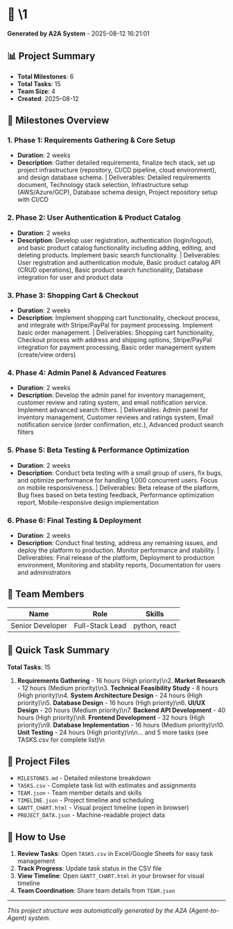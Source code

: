 # 🚀 \1

**Generated by A2A System** - 2025-08-12 16:21:01

## 📊 Project Summary

- **Total Milestones**: 6
- **Total Tasks**: 15
- **Team Size**: 4
- **Created**: 2025-08-12

## 🎯 Milestones Overview

### 1. Phase 1: Requirements Gathering & Core Setup
- **Duration**: 2 weeks
- **Description**: Gather detailed requirements, finalize tech stack, set up project infrastructure (repository, CI/CD pipeline, cloud environment), and design database schema. | Deliverables: Detailed requirements document, Technology stack selection, Infrastructure setup (AWS/Azure/GCP), Database schema design, Project repository setup with CI/CD

### 2. Phase 2: User Authentication & Product Catalog
- **Duration**: 2 weeks
- **Description**: Develop user registration, authentication (login/logout), and basic product catalog functionality including adding, editing, and deleting products. Implement basic search functionality. | Deliverables: User registration and authentication module, Basic product catalog API (CRUD operations), Basic product search functionality, Database integration for user and product data

### 3. Phase 3: Shopping Cart & Checkout
- **Duration**: 2 weeks
- **Description**: Implement shopping cart functionality, checkout process, and integrate with Stripe/PayPal for payment processing. Implement basic order management. | Deliverables: Shopping cart functionality, Checkout process with address and shipping options, Stripe/PayPal integration for payment processing, Basic order management system (create/view orders)

### 4. Phase 4: Admin Panel & Advanced Features
- **Duration**: 2 weeks
- **Description**: Develop the admin panel for inventory management, customer review and rating system, and email notification service. Implement advanced search filters. | Deliverables: Admin panel for inventory management, Customer reviews and ratings system, Email notification service (order confirmation, etc.), Advanced product search filters

### 5. Phase 5: Beta Testing & Performance Optimization
- **Duration**: 2 weeks
- **Description**: Conduct beta testing with a small group of users, fix bugs, and optimize performance for handling 1,000 concurrent users. Focus on mobile responsiveness. | Deliverables: Beta release of the platform, Bug fixes based on beta testing feedback, Performance optimization report, Mobile-responsive design implementation

### 6. Phase 6: Final Testing & Deployment
- **Duration**: 2 weeks
- **Description**: Conduct final testing, address any remaining issues, and deploy the platform to production. Monitor performance and stability. | Deliverables: Final release of the platform, Deployment to production environment, Monitoring and stability reports, Documentation for users and administrators

## 👥 Team Members

| Name | Role | Skills |
|------|------|--------|
| Senior Developer | Full-Stack Lead | python, react |\n| Frontend Developer | UI/UX Specialist | react, css |\n| Backend Developer | API Specialist | python, database |\n| QA Engineer | Testing Lead | testing, automation |\n

## 📝 Quick Task Summary

**Total Tasks**: 15

1. **Requirements Gathering** - 16 hours (High priority)\n2. **Market Research** - 12 hours (Medium priority)\n3. **Technical Feasibility Study** - 8 hours (High priority)\n4. **System Architecture Design** - 24 hours (High priority)\n5. **Database Design** - 16 hours (High priority)\n6. **UI/UX Design** - 20 hours (Medium priority)\n7. **Backend API Development** - 40 hours (High priority)\n8. **Frontend Development** - 32 hours (High priority)\n9. **Database Implementation** - 16 hours (Medium priority)\n10. **Unit Testing** - 24 hours (High priority)\n\n... and 5 more tasks (see TASKS.csv for complete list)\n

## 📁 Project Files

- `MILESTONES.md` - Detailed milestone breakdown
- `TASKS.csv` - Complete task list with estimates and assignments
- `TEAM.json` - Team member details and skills
- `TIMELINE.json` - Project timeline and scheduling
- `GANTT_CHART.html` - Visual project timeline (open in browser)
- `PROJECT_DATA.json` - Machine-readable project data

## 🔧 How to Use

1. **Review Tasks**: Open `TASKS.csv` in Excel/Google Sheets for easy task management
2. **Track Progress**: Update task status in the CSV file
3. **View Timeline**: Open `GANTT_CHART.html` in your browser for visual timeline
4. **Team Coordination**: Share team details from `TEAM.json`

---
*This project structure was automatically generated by the A2A (Agent-to-Agent) system.*
